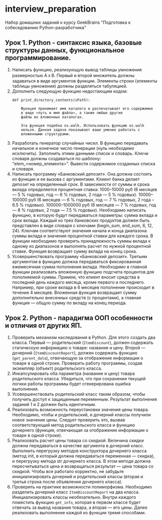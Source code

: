 # interview_preparation
Набор домашних заданий к курсу GeekBrains "Подготовка к собеседованию Python-разработчика"

## Урок 1. Python - синтаксис языка, базовые структуры данных, функциональное программирование.
1. Написать функцию, реализующую вывод таблицы умножения
размерностью AｘB. Первый и второй множитель должны задаваться
в виде аргументов функции. Элементы строки
(элементы таблицы умножения) должны разделяться табуляцией.
1. Дополнить следующую функцию недостающим кодом:
    ```
    def print_directory_contents(sPath):
    
        Функция принимает имя каталога и распечатывает его содержимое
        в виде «путь и имя файла», а также любые другие
        файлы во вложенных каталогах.
    
        Эта функция подобна os.walk. Использовать функцию os.walk
        нельзя. Данная задача показывает ваше умение работать с
        вложенными структурами.
    ```
1. Разработать генератор случайных чисел.
В функцию передавать начальное и конечное число генерации
(нуль необходимо исключить). Заполнить этими данными список и словарь.
Ключи словаря должны создаваться по шаблону: “elem_<номер_элемента>”.
Вывести содержимое созданных списка и словаря.
1. Написать программу «Банковский депозит».
Она должна состоять из функции и ее вызова с аргументами.
Клиент банка делает депозит на определенный срок.
В зависимости от суммы и срока вклада определяется
процентная ставка:
1000–10000 руб (6 месяцев — 5 % годовых, год — 6 % годовых, 2 года — 5 % годовых).
10000–100000 руб (6 месяцев — 6 % годовых, год — 7 % годовых, 2 года – 6.5 % годовых).
100000–1000000 руб (6 месяцев — 7 % годовых, год — 8 % годовых, 2 года — 7.5 % годовых).
Необходимо написать функцию, в которую будут передаваться параметры:
сумма вклада и срок вклада. Каждый из трех банковских продуктов должен
быть представлен в виде словаря с ключами (begin_sum, end_sum, 6, 12, 24).
Ключам соответствуют значения начала и конца диапазона суммы вклада и
значения процентной ставки для каждого срока. В функции необходимо
проверять принадлежность суммы вклада к одному из диапазонов и
выполнять расчет по нужной процентной ставке. Функция возвращает
сумму вклада на конец срока.
1. Усовершенствовать программу «Банковский депозит».
Третьим аргументом в функцию должна передаваться фиксированная
ежемесячная сумма пополнения вклада. Необходимо в главной функции
реализовать вложенную функцию подсчета процентов для пополняемой суммы.
Примем, что клиент вносит средства в последний день каждого месяца,
кроме первого и последнего. Например, при сроке вклада в 6 месяцев
пополнение происходит в течение 4 месяцев. Вложенная функция возвращает
сумму дополнительно внесенных средств (с процентами),
а главная функция — общую сумму по вкладу на конец периода.

## Урок 2. Python - парадигма ООП особенности и отличия от других ЯП.
1. Проверить механизм наследования в Python. Для этого создать два класса. Первый — родительский (`ItemDiscount`), должен содержать статическую информацию о товаре: название и цену. Второй — дочерний (`ItemDiscountReport`), должен содержать функцию (`get_parent_data`), отвечающую за отображение информации о товаре в одной строке. Проверить работу программы, создав экземпляр (объект) родительского класса.
2. Инкапсулировать оба параметра (название и цену) товара родительского класса. Убедиться, что при сохранении текущей логики работы программы будет сгенерирована ошибка выполнения.
3. Усовершенствовать родительский класс таким образом, чтобы получить доступ к защищенным переменным. Результат выполнения заданий 1 и 2 должен быть идентичным.
4. Реализовать возможность переустановки значения цены товара. Необходимо, чтобы и родительский, и дочерний классы получили новое значение цены. Следует проверить это, вызвав соответствующий метод родительского класса и функцию дочернего (функция, отвечающая за отображение информации о товаре в одной строке).
5. Реализовать расчет цены товара со скидкой. Величина скидки должна передаваться в качестве аргумента в дочерний класс. Выполнить перегрузку методов конструктора дочернего класса (метод init, в который должна передаваться переменная — скидка), и перегрузку метода str дочернего класса. В этом методе должна пересчитываться цена и возвращаться результат — цена товара со скидкой. Чтобы все работало корректно, не забудьте инициализировать дочерний и родительский классы (вторая и третья строка после объявления дочернего класса).
6. Проверить на практике возможности полиморфизма. Необходимо разделить дочерний класс `ItemDiscountReport` на два класса. Инициализировать классы необязательно. Внутри каждого поместить функцию `get_info`, которая в первом классе будет отвечать за вывод названия товара, а вторая — его цены. Далее реализовать выполнение каждой из функции тремя способами.

